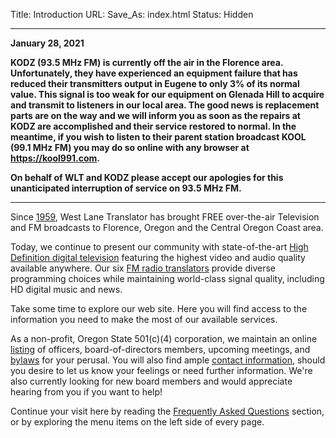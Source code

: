 Title: Introduction
URL:
Save_As: index.html
Status: Hidden

---

<b>
January 28, 2021

KODZ (93.5 MHz FM) is currently off the air in the Florence area.
Unfortunately, they have experienced an equipment failure that has
reduced their transmitters output in Eugene to only 3% of its normal
value.  This signal is too weak for our equipment on Glenada Hill to
acquire and transmit to listeners in our local area.  The good news is
replacement parts are on the way and we will inform you as soon as the
repairs at KODZ are accomplished and their service restored to normal.
In the meantime, if you wish to listen to their parent station
broadcast KOOL (99.1 MHz FM) you may do so online with any browser at
<https://kool991.com>.

On behalf of WLT and KODZ please accept our apologies for this
unanticipated interruption of service on 93.5 MHz FM.
</b>

---

Since [1959]({filename}About/History.md), West Lane Translator has
brought FREE over-the-air Television and FM broadcasts to Florence,
Oregon and the Central Oregon Coast area.

Today, we continue to present our community with state-of-the-art
[High Definition digital television]({filename}HDTV.md) featuring the
highest video and audio quality available anywhere. Our six [FM radio
translators]({filename}FM.md) provide diverse programming choices
while maintaining world-class signal quality, including HD digital
music and news.

Take some time to explore our web site. Here you will find access to
the information you need to make the most of our available services.

As a non-profit, Oregon State 501(c)(4) corporation, we maintain an
online [listing]({filename}About/Governance.md) of officers,
board-of-directors members, upcoming meetings, and
[bylaws]({static}/pdfs/WLT_Bylaws_October_28_2020_edits.pdf) for your
perusal. You will also find ample [contact
information]({filename}About/Contact.md), should you desire to let us
know your feelings or need further information.  We're also currently
looking for new board members and would appreciate hearing from you if
you want to help!

Continue your visit here by reading the [Frequently Asked
Questions]({filename}FAQ.md) section, or by exploring the menu items
on the left side of every page.
